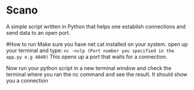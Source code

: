 # Scano
A simple script written in Python that helps one establish connections and send data to an open port. 

#How to run
Make sure you have net cat installed on your system.
open up your terminal and type:
`nc -nvlp (Port number you specified in the app.py e.g 4040)`
This opens up a port that waits for a connection.

Now run your python script in a new terminal window and check the terminal where you ran the nc command and see the result. It should show you a connection

